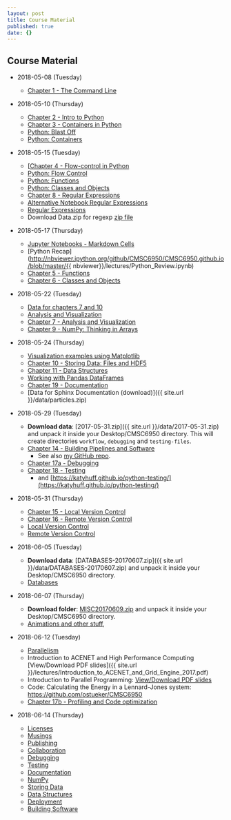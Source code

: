```yaml
---
layout: post
title: Course Material
published: true
date: {}
---
```

## Course Material

* 2018-05-08 (Tuesday)
    * [Chapter 1 - The Command Line](http://nbviewer.ipython.org/github/CMSC6950/CMSC6950.github.io/blob/master/lectures/ch01-the-command-line.ipynb)


* 2018-05-10 (Thursday)
    * [Chapter 2 - Intro to Python](http://nbviewer.ipython.org/github/CMSC6950/CMSC6950.github.io/blob/master/lectures/ch02-python.ipynb)
    * [Chapter 3 - Containers in Python](http://nbviewer.ipython.org/github/CMSC6950/CMSC6950.github.io/blob/master/lectures/ch03-containers.ipynb)
    - [Python: Blast Off](http://nbviewer.ipython.org/github/physics-codes/seminar/blob/master/ch02-python.ipynb)
    - [Python: Containers](http://nbviewer.ipython.org/github/physics-codes/seminar/blob/master/ch03-containers.ipynb)

* 2018-05-15 (Tuesday)
    * [[Chapter 4 - Flow-control in Python](http://nbviewer.ipython.org/github/CMSC6950/CMSC6950.github.io/blob/master/lectures/ch04-flow-control.ipynb)
    - [Python: Flow Control](http://nbviewer.ipython.org/github/physics-codes/seminar/blob/master/ch04-flow-control.ipynb)
    - [Python: Functions](http://nbviewer.ipython.org/github/physics-codes/seminar/blob/master/ch05-functions.ipynb)
    - [Python: Classes and Objects](http://nbviewer.ipython.org/github/physics-codes/seminar/blob/master/ch06-classes-objects.ipynb)
    * [Chapter 8 - Regular Expressions](https://nbviewer.ipython.org/github/CMSC6950/CMSC6950.github.io/blob/master/lectures/ch08-regex.ipynb)
    * [Alternative Notebook Regular Expressions](https://nbviewer.ipython.org/github/CMSC6950/CMSC6950.github.io/blob/master/lectures/regexps.ipynb)
    - [Regular Expressions](http://nbviewer.ipython.org/github/physics-codes/seminar/blob/master/ch07-regex.ipynb)
    * Download Data.zip for regexp [zip file]({{site.url}}/lectures/DATA.zip)

* 2018-05-17 (Thursday)
    * [Jupyter Notebooks - Markdown Cells](nbviewer.ipython.org/github/CMSC6950/CMSC6950.github.io/blob/master/lectures/Working_With_Markdown_Cells.ipynb)
    * [Python Recap](http://nbviewer.ipython.org/github/CMSC6950/CMSC6950.github.io/blob/master/{{ nbviewer}}/lectures/Python_Review.ipynb)
    * [Chapter 5 - Functions](https://nbviewer.ipython.org/github/CMSC6950/CMSC6950.github.io/blob/master/lectures/ch05-functions.ipynb)
    * [Chapter 6 - Classes and Objects](https://nbviewer.ipython.org/github/CMSC6950/CMSC6950.github.io/blob/master/lectures/ch06-classes-objects.ipynb)

* 2018-05-22 (Tuesday)
    * [Data for chapters 7 and 10]({{site.url}}/lectures/numpy_data.zip)
    - [Analysis and Visualization](http://nbviewer.ipython.org/github/physics-codes/seminar/blob/master/ch08-analysis-and-viz.ipynb)
    * [Chapter 7 - Analysis and Visualization](https://nbviewer.ipython.org/github/CMSC6950/CMSC6950.github.io/blob/master/lectures/ch07-analysis-and-viz.ipynb)
    * [Chapter 9 - NumPy: Thinking in Arrays](https://nbviewer.ipython.org/github/CMSC6950/CMSC6950.github.io/blob/master/lectures/ch09-numpy.ipynb)

* 2018-05-24 (Thursday)
    * [Visualization examples using Matplotlib](https://nbviewer.ipython.org/github/CMSC6950/CMSC6950.github.io/blob/master/lectures/matplotlib_examples.ipynb)
    * [Chapter 10 - Storing Data: Files and HDF5](https://nbviewer.ipython.org/github/CMSC6950/CMSC6950.github.io/blob/master/lectures/ch10-storing-data.ipynb)
    * [Chapter 11 - Data Structures](https://nbviewer.ipython.org/github/CMSC6950/CMSC6950.github.io/blob/master/lectures/ch11-data-structures.ipynb)
    * [Working with Pandas DataFrames](https://nbviewer.ipython.org/github/CMSC6950/CMSC6950.github.io/blob/master/lectures/working_with_Pandas_DataFrames.ipynb)
    * [Chapter 19 - Documentation](https://nbviewer.ipython.org/github/CMSC6950/CMSC6950.github.io/blob/master/lectures/ch19-documentation.ipynb)
    * [Data for Sphinx Documentation (download)]({{ site.url }}/data/particles.zip)

* 2018-05-29 (Tuesday)
    * **Download data**: [2017-05-31.zip]({{ site.url }}/data/2017-05-31.zip) and unpack it inside your Desktop/CMSC6950 directory.
      This will create directories `workflow`, `debugging` and `testing-files`.
    * [Chapter 14 - Building Pipelines and Software](https://nbviewer.ipython.org/github/CMSC6950/CMSC6950.github.io/blob/master/lectures/ch14-building-software.ipynb)
        - See also [my GitHub repo](https://github.com/ostueker/workflow).
    * [Chapter 17a - Debugging](https://nbviewer.ipython.org/github/CMSC6950/CMSC6950.github.io/blob/master/lectures/ch17-debugging.ipynb)
    * [Chapter 18 - Testing](https://nbviewer.ipython.org/github/CMSC6950/CMSC6950.github.io/blob/master/lectures/Testing.ipynb)
        - and [https://katyhuff.github.io/python-testing/](https://katyhuff.github.io/python-testing/)

* 2018-05-31 (Thursday)
    * [Chapter 15 - Local Version Control](https://nbviewer.ipython.org/github/CMSC6950/CMSC6950.github.io/blob/master/lectures/ch15-local-version-control.ipynb)
    * [Chapter 16 - Remote Version Control](https://nbviewer.ipython.org/github/CMSC6950/CMSC6950.github.io/blob/master/lectures/ch16-remote-version-control.ipynb)
    - [Local Version Control](http://nbviewer.ipython.org/github/physics-codes/seminar/blob/master/ch15-local-version-control.ipynb)
    - [Remote Version Control](http://nbviewer.ipython.org/github/physics-codes/seminar/blob/master/ch16-remote-version-control.ipynb)

* 2018-06-05 (Tuesday)
    *  **Download data**: [DATABASES-20170607.zip]({{ site.url }}/data/DATABASES-20170607.zip) and unpack it inside your Desktop/CMSC6950 directory.
    * [Databases](https://nbviewer.ipython.org/github/CMSC6950/CMSC6950.github.io/blob/master/lectures/Databases.ipynb)

* 2018-06-07 (Thursday)
    * **Download folder**: [MISC20170609.zip]({{site.url}}/data/MISC20170609.zip) and unpack it inside your Desktop/CMSC6950 directory.
    * [Animations and other stuff](https://nbviewer.ipython.org/github/CMSC6950/CMSC6950.github.io/blob/master/lectures/misc.ipynb),

* 2018-06-12 (Tuesday)
    - [Parallelism](http://nbviewer.ipython.org/github/physics-codes/seminar/blob/master/ch12-parallelism.ipynb)
    * Introduction to ACENET and High Performance Computing [View/Download PDF slides]({{ site.url }}/lectures/Introduction_to_ACENET_and_Grid_Engine_2017.pdf)
    * Introduction to Parallel Programming: [View/Download PDF slides]({{site.url}}/lectures/introduction_to_parallel_computing.pdf)
    * Code: Calculating the Energy in a Lennard-Jones system: <https://github.com/ostueker/CMSC6950>
    * [Chapter 17b - Profiling and Code optimization](https://nbviewer.ipython.org/github/CMSC6950/CMSC6950.github.io/blob/master/lectures/ch17b-profiling.ipynb)

* 2018-06-14 (Thursday)
    - [Licenses](http://nbviewer.ipython.org/github/physics-codes/seminar/blob/master/ch22-licenses.ipynb)
    - [Musings](http://nbviewer.ipython.org/github/physics-codes/seminar/blob/master/ch23-musings.ipynb)
    - [Publishing](http://nbviewer.ipython.org/github/physics-codes/seminar/blob/master/ch20-publishing.ipynb)
	- [Collaboration](http://nbviewer.ipython.org/github/physics-codes/seminar/blob/master/ch21-collaboration.ipynb)
    - [Debugging](http://nbviewer.ipython.org/github/physics-codes/seminar/blob/master/ch17-debugging.ipynb)
	- [Testing](http://nbviewer.ipython.org/github/physics-codes/seminar/blob/master/ch18-testing.ipynb)
	- [Documentation](http://nbviewer.ipython.org/github/physics-codes/seminar/blob/master/ch19-documentation.ipynb)
	- [NumPy](http://nbviewer.ipython.org/github/physics-codes/seminar/blob/master/ch09-numpy.ipynb)
	- [Storing Data](http://nbviewer.ipython.org/github/physics-codes/seminar/blob/master/ch10-storing-data.ipynb)
	- [Data Structures](http://nbviewer.ipython.org/github/physics-codes/seminar/blob/master/ch11-data-structures.ipynb)
	- [Deployment](http://nbviewer.ipython.org/github/physics-codes/seminar/blob/master/ch13-deployment.ipynb)
	- [Building Software](http://nbviewer.ipython.org/github/physics-codes/seminar/blob/master/ch14-building-software.ipynb)



